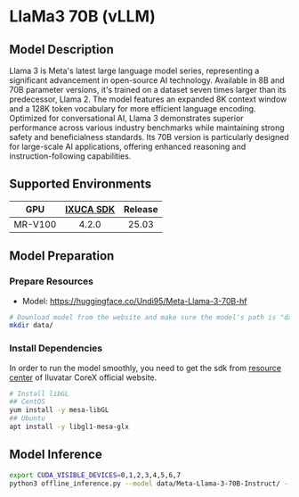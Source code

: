 # LlaMa3 70B (vLLM)

## Model Description

Llama 3 is Meta's latest large language model series, representing a significant advancement in open-source AI
technology. Available in 8B and 70B parameter versions, it's trained on a dataset seven times larger than its
predecessor, Llama 2. The model features an expanded 8K context window and a 128K token vocabulary for more efficient
language encoding. Optimized for conversational AI, Llama 3 demonstrates superior performance across various industry
benchmarks while maintaining strong safety and beneficialness standards. Its 70B version is particularly designed for
large-scale AI applications, offering enhanced reasoning and instruction-following capabilities.

## Supported Environments

| GPU    | [IXUCA SDK](https://gitee.com/deep-spark/deepspark#%E5%A4%A9%E6%95%B0%E6%99%BA%E7%AE%97%E8%BD%AF%E4%BB%B6%E6%A0%88-ixuca) | Release |
| :----: | :----: | :----: |
| MR-V100 | 4.2.0     |  25.03  |

## Model Preparation

### Prepare Resources

- Model: <https://huggingface.co/Undi95/Meta-Llama-3-70B-hf>

```bash
# Download model from the website and make sure the model's path is "data/Meta-Llama-3-70B-Instruct"
mkdir data/
```

### Install Dependencies

In order to run the model smoothly, you need to get the sdk from [resource
center](https://support.iluvatar.com/#/ProductLine?id=2) of Iluvatar CoreX official website.

```bash
# Install libGL
## CentOS
yum install -y mesa-libGL
## Ubuntu
apt install -y libgl1-mesa-glx
```

## Model Inference

```bash
export CUDA_VISIBLE_DEVICES=0,1,2,3,4,5,6,7
python3 offline_inference.py --model data/Meta-Llama-3-70B-Instruct/ --max-tokens 256 -tp 8 --temperature 0.0
```
